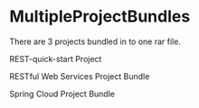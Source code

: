 # MultipleProjectBundles

There are 3 projects bundled in to one rar file.

REST-quick-start Project

RESTful Web Services Project Bundle

Spring Cloud Project Bundle
